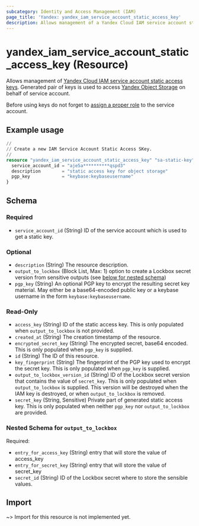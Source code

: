 ```yaml
---
subcategory: Identity and Access Management (IAM)
page_title: 'Yandex: yandex_iam_service_account_static_access_key'
description: Allows management of a Yandex Cloud IAM service account static access key.
---
```


# yandex_iam_service_account_static_access_key (Resource)

Allows management of [Yandex Cloud IAM service account static access keys](https://yandex.cloud/docs/iam/operations/sa/create-access-key). Generated pair of keys is used to access [Yandex Object Storage](https://yandex.cloud/docs/storage) on behalf of service account.

Before using keys do not forget to [assign a proper role](https://yandex.cloud/docs/iam/operations/sa/assign-role-for-sa) to the service account.

## Example usage

```terraform
//
// Create a new IAM Service Account Static Access SKey.
//
resource "yandex_iam_service_account_static_access_key" "sa-static-key" {
  service_account_id = "aje5a**********qspd3"
  description        = "static access key for object storage"
  pgp_key            = "keybase:keybaseusername"
}
```

<!-- schema generated by tfplugindocs -->
## Schema

### Required

- `service_account_id` (String) ID of the service account which is used to get a static key.

### Optional

- `description` (String) The resource description.
- `output_to_lockbox` (Block List, Max: 1) option to create a Lockbox secret version from sensitive outputs (see [below for nested schema](#nestedblock--output_to_lockbox))
- `pgp_key` (String) An optional PGP key to encrypt the resulting secret key material. May either be a base64-encoded public key or a keybase username in the form `keybase:keybaseusername`.

### Read-Only

- `access_key` (String) ID of the static access key. This is only populated when `output_to_lockbox` is not provided.
- `created_at` (String) The creation timestamp of the resource.
- `encrypted_secret_key` (String) The encrypted secret, base64 encoded. This is only populated when `pgp_key` is supplied.
- `id` (String) The ID of this resource.
- `key_fingerprint` (String) The fingerprint of the PGP key used to encrypt the secret key. This is only populated when `pgp_key` is supplied.
- `output_to_lockbox_version_id` (String) ID of the Lockbox secret version that contains the value of `secret_key`. This is only populated when `output_to_lockbox` is supplied. This version will be destroyed when the IAM key is destroyed, or when `output_to_lockbox` is removed.
- `secret_key` (String, Sensitive) Private part of generated static access key. This is only populated when neither `pgp_key` nor `output_to_lockbox` are provided.

<a id="nestedblock--output_to_lockbox"></a>
### Nested Schema for `output_to_lockbox`

Required:

- `entry_for_access_key` (String) entry that will store the value of access_key
- `entry_for_secret_key` (String) entry that will store the value of secret_key
- `secret_id` (String) ID of the Lockbox secret where to store the sensible values.

## Import

~> Import for this resource is not implemented yet.